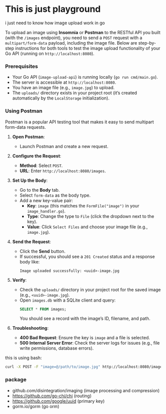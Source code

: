 # This is just playground

i just need to know how image upload work in go

To upload an image using **Insomnia** or **Postman** to the RESTful API you built (with the `/images` endpoint), you need to send a `POST` request with a `multipart/form-data` payload, including the image file. Below are step-by-step instructions for both tools to test the image upload functionality of your Go API (running on `http://localhost:8080`).

### Prerequisites

- Your Go API (`image-upload-api`) is running locally (`go run cmd/main.go`).
- The server is accessible at `http://localhost:8080`.
- You have an image file (e.g., `image.jpg`) to upload.
- The `uploads/` directory exists in your project root (it’s created automatically by the `LocalStorage` initialization).

### Using Postman

Postman is a popular API testing tool that makes it easy to send multipart form-data requests.

1. **Open Postman**:

   - Launch Postman and create a new request.

2. **Configure the Request**:

   - **Method**: Select `POST`.
   - **URL**: Enter `http://localhost:8080/images`.

3. **Set Up the Body**:

   - Go to the **Body** tab.
   - Select `form-data` as the body type.
   - Add a new key-value pair:
     - **Key**: `image` (this matches the `FormFile("image")` in your `image_handler.go`).
     - **Type**: Change the type to `File` (click the dropdown next to the key).
     - **Value**: Click `Select Files` and choose your image file (e.g., `image.jpg`).

4. **Send the Request**:

   - Click the **Send** button.
   - If successful, you should see a `201 Created` status and a response body like:
     ```
     Image uploaded successfully: <uuid>-image.jpg
     ```

5. **Verify**:

   - Check the `uploads/` directory in your project root for the saved image (e.g., `<uuid>-image.jpg`).
   - Open `images.db` with a SQLite client and query:
     ```sql
     SELECT * FROM images;
     ```
     You should see a record with the image’s ID, filename, and path.

6. **Troubleshooting**:
   - **400 Bad Request**: Ensure the key is `image` and a file is selected.
   - **500 Internal Server Error**: Check the server logs for issues (e.g., file write permissions, database errors).

this is using bash:

```bash
curl -X POST -F "image=@/path/to/image.jpg" http://localhost:8080/images
```


### package 

- github.com/disintegration/imaging (image processing and compression)
- https://github.com/go-chi/chi (routing)
- https://github.com/google/uuid (primary key)
- gorm.io/gorm (go orm) 
